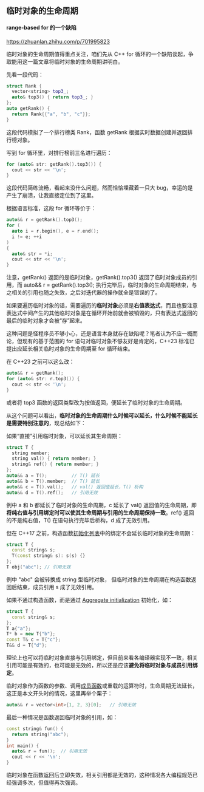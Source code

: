 ## 临时对象的生命周期

#### range-based for 的一个缺陷

https://zhuanlan.zhihu.com/p/701995823

临时对象的生命周期值得重点关注，咱们先从 C++ for 循环的一个缺陷谈起，争取能用这一篇文章将临时对象的生命周期讲明白。

先看一段代码：

```cpp
struct Rank {
  vector<string> top3_;
  auto& top3() { return top3_; }
};
auto getRank() {
  return Rank{{"a", "b", "c"}};
}
```

这段代码模拟了一个排行榜类 Rank，函数 getRank 根据实时数据创建并返回排行榜对象。

写到 for 循环里，对排行榜前三名进行遍历：

```cpp
for (auto& str: getRank().top3()) {
  cout << str << '\n';
}
```

这段代码简练流畅，看起来没什么问题，然而恰恰埋藏着一只大 bug，幸运的是产生了崩溃，让我直接定位到了这里。

根据语言标准，这段 for 循环等价于：

```cpp
auto&& r = getRank().top3();
for (
  auto i = r.begin(), e = r.end(); 
  i != e; ++i
) 
{
  auto& str = *i;
  cout << str << '\n';
}
```

注意，getRank() 返回的是临时对象，getRank().top3() 返回了临时对象成员的引用，而 auto&& r = getRank().top3(); 执行完毕后，临时对象的生命周期结束，与之相关的引用也随之失效，之后对迭代器的操作就全是错误的了。

如果要遍历临时对象的话，需要遍历的**临时对象**必须是**右值表达式**，而且也要注意表达式中间产生的其他临时对象是在循环开始前就会被销毁的，只有表达式返回的最后的临时对象才会被“存”起来。

这种问题是怪程序员不够小心，还是语言本身就存在缺陷呢？笔者认为不应一概而论，但现有的基于范围的 for 语句对临时对象不够友好是肯定的，C++23 标准已提出应延长相关临时对象的生命周期至 for 循环结束。

在 C++23 之前可以这么改：

```cpp
auto&& r = getRank();
for (auto& str: r.top3()) {
  cout << str << '\n';
}
```

或者将 top3 函数的返回类型改为按值返回，便延长了临时对象的生命周期。

从这个问题可以看出，**临时对象的生命周期什么时候可以延长，什么时候不能延长是需要特别注意的**，现总结如下：

如果“直接”引用临时对象，可以延长其生命周期：

```cpp
struct T {
  string member;
  string val() { return member; }
  string& ref() { return member; }
};
auto&& a = T();         // T() 延长
auto&& b = T().member;  // T() 延长
auto&& c = T().val();   // val() 返回值延长，T() 析构
auto&& d = T().ref();   // 引用无效
```

例中 a 和 b 都延长了临时对象的生命周期，c 延长了 val() 返回值的生命周期，即**将纯右值与引用绑定时可以使其生命周期与引用的生命周期保持一致**。ref() 返回的不是纯右值，T() 在语句执行完毕后析构，d 成了无效引用。

但在 C++17 之前，构造函数[初始化列表](https://zhida.zhihu.com/search?q=初始化列表)中的绑定不会延长临时对象的生命周期：

```cpp
struct T {
  const string& s;
  T(const string& s): s(s) {}
};
T obj("abc"); // 引用无效
```

例中 "abc" 会被转换成 string 型临时对象， 但临时对象的生命周期在构造函数返回后结束，成员引用 s 成了无效引用。

如果不通过构造函数，而是通过 [Aggregate initialization](https://link.zhihu.com/?target=https%3A//en.cppreference.com/w/cpp/language/aggregate_initialization) 初始化，如：

```cpp
struct T {
  const string& s;
};
T a{"a"};
T* b = new T{"b"};
const T& c = T{"c"};
T&& d = T{"d"};
```

理论上也可以将临时对象直接与引用绑定，但目前来看各编译器实现不一致，相关引用可能是有效的，也可能是无效的，所以还是应该**避免将临时对象与成员引用绑定**。

临时对象作为函数的参数、调用[成员函数](https://zhida.zhihu.com/search?q=成员函数)或重载的运算符时，生命周期无法延长，这正是本文开头时的情况，这里再举个栗子：

```cpp
auto&& r = vector<int>{1, 2, 3}[0];   // 引用无效
```

最后一种情况是函数返回临时对象的引用，如：

```cpp
const string& fun() {
  return string("abc");
}
int main() {
  auto& r = fun();  // 引用无效
  cout << r << '\n';
}
```

临时对象在函数返回后立即失效，相关引用都是无效的，这种情况各大编程规范已经强调多次，但值得再次强调。

